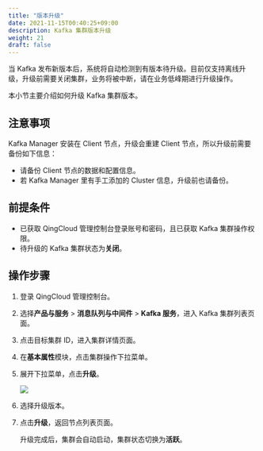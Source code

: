 ```yaml
---
title: "版本升级"
date: 2021-11-15T00:40:25+09:00
description: Kafka 集群版本升级
weight: 21
draft: false
---
```


当 Kafka 发布新版本后，系统将自动检测到有版本待升级。目前仅支持离线升级，升级前需要关闭集群，业务将被中断，请在业务低峰期进行升级操作。

本小节主要介绍如何升级 Kafka 集群版本。

## 注意事项

Kafka Manager 安装在 Client 节点，升级会重建 Client 节点，所以升级前需要备份如下信息：
- 请备份 Client 节点的数据和配置信息。
- 若 Kafka Manager 里有手工添加的 Cluster 信息，升级前也请备份。  

## 前提条件

- 已获取 QingCloud 管理控制台登录账号和密码，且已获取 Kafka 集群操作权限。
- 待升级的 Kafka 集群状态为**关闭**。

## 操作步骤

1. 登录 QingCloud 管理控制台。
2. 选择**产品与服务** > **消息队列与中间件** > **Kafka 服务**，进入 Kafka 集群列表页面。
3. 点击目标集群 ID，进入集群详情页面。
4. 在**基本属性**模块，点击集群操作下拉菜单。
5. 展开下拉菜单，点击**升级**。

    ![](../../../_images/cluster_upgrade.png)

6. 选择升级版本。
7. 点击**升级**，返回节点列表页面。 

    升级完成后，集群会自动启动，集群状态切换为**活跃**。
